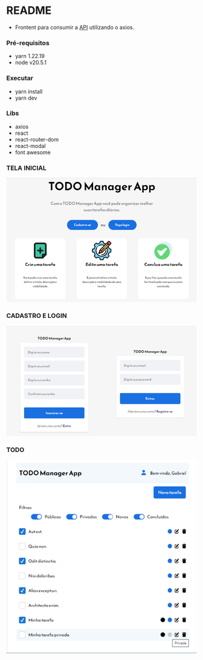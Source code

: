 # README

- Frontent para consumir a [API](https://github.com/gabrielneri/api-todo-manager-app) utilizando o axios.

### Pré-requisitos

- yarn 1.22.19
- node v20.5.1

### Executar

- yarn install
- yarn dev

### Libs

- axios
- react
- react-router-dom
- react-modal
- font awesome

### TELA INICIAL

<p align="center">
  <img src="/home.png" alt="Tela Inicial">
</p>

### CADASTRO E LOGIN

<p align="center">
  <img src="/sign.png" alt="Cadastro e Login">
</p>

### TODO

<p align="center">
  <img src="/todo.png" alt="Todo">
</p>
